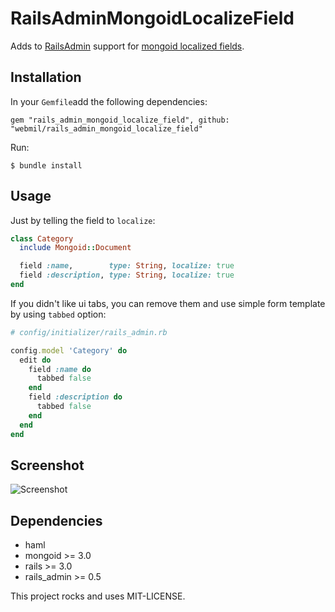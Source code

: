 # RailsAdminMongoidLocalizeField

Adds to [RailsAdmin](https://github.com/sferik/rails_admin) support for [mongoid localized fields](http://mongoid.org/en/mongoid/docs/documents.html#localized_fields).

## Installation

In your `Gemfile`add the following dependencies:

    gem "rails_admin_mongoid_localize_field", github: "webmil/rails_admin_mongoid_localize_field"

Run:

    $ bundle install

## Usage

Just by telling the field to `localize`:

```ruby
class Category
  include Mongoid::Document

  field :name,        type: String, localize: true
  field :description, type: String, localize: true
end
```

If you didn't like ui tabs, you can remove them and use simple form template by using `tabbed` option:

```ruby
# config/initializer/rails_admin.rb

config.model 'Category' do
  edit do
    field :name do
      tabbed false
    end
    field :description do
      tabbed false
    end
  end
end
```

## Screenshot

![Screenshot](https://raw.github.com/sudosu/screenshots/master/rails_admin_mongoid_localize_fields.png)


## Dependencies

* haml
* mongoid >= 3.0
* rails >= 3.0
* rails_admin >= 0.5

This project rocks and uses MIT-LICENSE.
